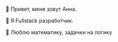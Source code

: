 ### 
💬 Привет, меня зовут Анна.

🔭 Я Fullstack разработчик.

🤔 Люблю математику, задачки на логику


<!--
**AnnaMadyakina/AnnaMadyakina** is a ✨ _special_ ✨ repository because its `README.md` (this file) appears on your GitHub profile.

Here are some ideas to get you started:

- 🔭 I’m currently working on ...
- 🌱 I’m currently learning ...
- 👯 I’m looking to collaborate on ...
- 🤔 I’m looking for help with ...
- 💬 Ask me about ...
- 📫 How to reach me: ...
- 😄 Pronouns: ...
- ⚡ Fun fact: ...
-->
